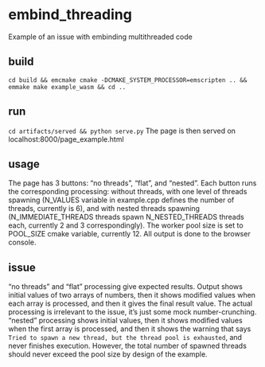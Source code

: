 # embind_threading
Example of an issue with embinding multithreaded code

## build
`cd build && emcmake cmake -DCMAKE_SYSTEM_PROCESSOR=emscripten .. && emmake make example_wasm && cd ..`

## run
`cd artifacts/served && python serve.py`
The page is then served on localhost:8000/page_example.html

## usage
The page has 3 buttons: “no threads”, “flat”, and “nested”.
Each button runs the corresponding processing: without threads, with one level of threads spawning (N_VALUES variable in example.cpp defines the number of threads, currently is 6), and with nested threads spawning (N_IMMEDIATE_THREADS threads spawn N_NESTED_THREADS threads each, currently 2 and 3 correspondingly). The worker pool size is set to POOL_SIZE cmake variable, currently 12.
All output is done to the browser console.

## issue
“no threads” and “flat” processing give expected results. Output shows initial values of two arrays of numbers, then it shows modified values when each array is processed, and then it gives the final result value.
The actual processing is irrelevant to the issue, it’s just some mock number-crunching.
“nested” processing shows initial values, then it shows modified values when the first array is processed, and then it shows the warning that says
`Tried to spawn a new thread, but the thread pool is exhausted`,
and never finishes execution.
However, the total number of spawned threads should never exceed the pool size by design of the example.
